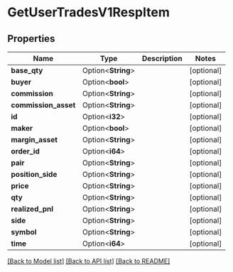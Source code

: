 # GetUserTradesV1RespItem

## Properties

Name | Type | Description | Notes
------------ | ------------- | ------------- | -------------
**base_qty** | Option<**String**> |  | [optional]
**buyer** | Option<**bool**> |  | [optional]
**commission** | Option<**String**> |  | [optional]
**commission_asset** | Option<**String**> |  | [optional]
**id** | Option<**i32**> |  | [optional]
**maker** | Option<**bool**> |  | [optional]
**margin_asset** | Option<**String**> |  | [optional]
**order_id** | Option<**i64**> |  | [optional]
**pair** | Option<**String**> |  | [optional]
**position_side** | Option<**String**> |  | [optional]
**price** | Option<**String**> |  | [optional]
**qty** | Option<**String**> |  | [optional]
**realized_pnl** | Option<**String**> |  | [optional]
**side** | Option<**String**> |  | [optional]
**symbol** | Option<**String**> |  | [optional]
**time** | Option<**i64**> |  | [optional]

[[Back to Model list]](../README.md#documentation-for-models) [[Back to API list]](../README.md#documentation-for-api-endpoints) [[Back to README]](../README.md)


